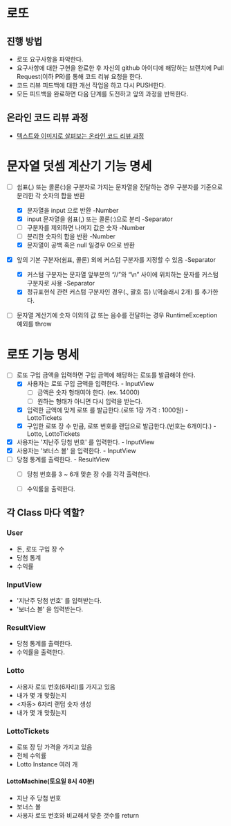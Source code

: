 # 로또
## 진행 방법
* 로또 요구사항을 파악한다.
* 요구사항에 대한 구현을 완료한 후 자신의 github 아이디에 해당하는 브랜치에 Pull Request(이하 PR)를 통해 코드 리뷰 요청을 한다.
* 코드 리뷰 피드백에 대한 개선 작업을 하고 다시 PUSH한다.
* 모든 피드백을 완료하면 다음 단계를 도전하고 앞의 과정을 반복한다.

## 온라인 코드 리뷰 과정
* [텍스트와 이미지로 살펴보는 온라인 코드 리뷰 과정](https://github.com/next-step/nextstep-docs/tree/master/codereview)

# 문자열 덧셈 계산기 기능 명세
- [ ] 쉼표(,) 또는 콜론(:)을 구분자로 가지는 문자열을 전달하는 경우 구분자를 기준으로 분리한 각 숫자의 합을 반환
  - [x] 문자열을 input 으로 반환 -Number
  - [x] input 문자열을 쉼표(,) 또는 콜론(:)으로 분리 -Separator
  - [ ] 구분자를 제외하면 나머지 값은 숫자 -Number 
  - [ ] 분리한 숫자의 합을 반환 -Number
  - [x] 문자열이 공백 혹은 null 일경우 0으로 반환
- [x] 앞의 기본 구분자(쉼표, 콜론) 외에 커스텀 구분자를 지정할 수 있음 -Separator
  - [x] 커스텀 구분자는 문자열 앞부분의 “//”와 “\n” 사이에 위치하는 문자를 커스텀 구분자로 사용 -Separator
  - [x] 정규표현식 관련 커스텀 구분자인 경우(., 괄호 등) \\(역슬래시 2개) 를 추가한다.
- [ ] 문자열 계산기에 숫자 이외의 값 또는 음수를 전달하는 경우 RuntimeException 예외를 throw 


# 로또 기능 명세
- [ ] 로또 구입 금액을 입력하면 구입 금액에 해당하는 로또를 발급해야 한다.
  - [x] 사용자는 로또 구입 금액을 입력한다. - InputView
    - [ ] 금액은 숫자 형태여야 한다. (ex. 14000)
    - [ ] 원하는 형태가 아니면 다시 입력을 받는다.
  - [x] 입력한 금액에 맞게 로또 를 발급한다.(로또 1장 가격 : 1000원) - LottoTickets
  - [x] 구입한 로또 장 수 만큼, 로또 번호를 랜덤으로 발급한다.(번호는 6개이다.) - Lotto, LottoTickets
- [x] 사용자는 '지난주 당첨 번호' 를 입력한다. - InputView
- [x] 사용자는 '보너스 볼' 을 입력한다. - InputView
- [ ] 당첨 통계를 출력한다. - ResultView
  - [ ] 당첨 번호를 3 ~ 6개 맞춘 장 수를 각각 출력한다.
  - [ ] 수익률을 출력한다.


## 각 Class 마다 역할?

### User
  - 돈, 로또 구입 장 수
  - 당첨 통계
  - 수익률

### InputView  
  - '지난주 당첨 번호' 를 입력받는다.
  - '보너스 볼' 을 입력받는다.


### ResultView 
  - 당첨 통계를 출력한다.
  - 수익률을 출력한다.


### Lotto
  - 사용자 로또 번호(6자리)를 가지고 있음
  - 내가 몇 개 맞췄는지
  - <자동> 6자리 랜덤 숫자 생성
  - 내가 몇 개 맞췄는지
  

### LottoTickets
  - 로또 장 당 가격을 가지고 있음
  - 전체 수익률
  - Lotto Instance 여러 개


#### LottoMachine(토요일 8시 40분)
 - 지난 주 당첨 번호
 - 보너스 볼
 - 사용자 로또 번호와 비교해서 맞춘 갯수를 return
 